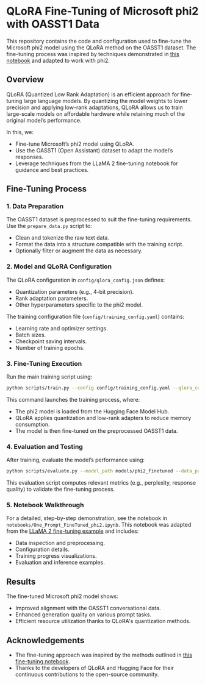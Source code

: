 # QLoRA Fine-Tuning of Microsoft phi2 with OASST1 Data



This repository contains the code and configuration used to fine-tune the Microsoft phi2 model using the QLoRA method on the OASST1 dataset. The fine-tuning process was inspired by techniques demonstrated in [this notebook](https://github.com/mshumer/gpt-llm-trainer/blob/main/One_Prompt___Fine_Tuned_LLaMA_2.ipynb) and adapted to work with phi2.

## Overview

QLoRA (Quantized Low Rank Adaptation) is an efficient approach for fine-tuning large language models. By quantizing the model weights to lower precision and applying low-rank adaptations, QLoRA allows us to train large-scale models on affordable hardware while retaining much of the original model’s performance.

In this, we:
- Fine-tune Microsoft’s phi2 model using QLoRA.
- Use the OASST1 (Open Assistant) dataset to adapt the model’s responses.
- Leverage techniques from the LLaMA 2 fine-tuning notebook for guidance and best practices.


## Fine-Tuning Process

### 1. Data Preparation

The OASST1 dataset is preprocessed to suit the fine-tuning requirements. Use the `prepare_data.py` script to:
- Clean and tokenize the raw text data.
- Format the data into a structure compatible with the training script.
- Optionally filter or augment the data as necessary.

### 2. Model and QLoRA Configuration

The QLoRA configuration in `config/qlora_config.json` defines:
- Quantization parameters (e.g., 4-bit precision).
- Rank adaptation parameters.
- Other hyperparameters specific to the phi2 model.

The training configuration file (`config/training_config.yaml`) contains:
- Learning rate and optimizer settings.
- Batch sizes.
- Checkpoint saving intervals.
- Number of training epochs.

### 3. Fine-Tuning Execution

Run the main training script using:
```bash
python scripts/train.py --config config/training_config.yaml --qlora_config config/qlora_config.json
```

This command launches the training process, where:
- The phi2 model is loaded from the Hugging Face Model Hub.
- QLoRA applies quantization and low-rank adapters to reduce memory consumption.
- The model is then fine-tuned on the preprocessed OASST1 data.

### 4. Evaluation and Testing

After training, evaluate the model’s performance using:
```bash
python scripts/evaluate.py --model_path models/phi2_finetuned --data_path data/validation.json
```
This evaluation script computes relevant metrics (e.g., perplexity, response quality) to validate the fine-tuning process.

### 5. Notebook Walkthrough

For a detailed, step-by-step demonstration, see the notebook in `notebooks/One_Prompt_FineTuned_phi2.ipynb`. This notebook was adapted from the [LLaMA 2 fine-tuning example](https://github.com/mshumer/gpt-llm-trainer/blob/main/One_Prompt___Fine_Tuned_LLaMA_2.ipynb) and includes:
- Data inspection and preprocessing.
- Configuration details.
- Training progress visualizations.
- Evaluation and inference examples.

## Results

The fine-tuned Microsoft phi2 model shows:
- Improved alignment with the OASST1 conversational data.
- Enhanced generation quality on various prompt tasks.
- Efficient resource utilization thanks to QLoRA's quantization methods.


## Acknowledgements

- The fine-tuning approach was inspired by the methods outlined in [this fine-tuning notebook](https://github.com/mshumer/gpt-llm-trainer/blob/main/One_Prompt___Fine_Tuned_LLaMA_2.ipynb).
- Thanks to the developers of QLoRA and Hugging Face for their continuous contributions to the open-source community.

